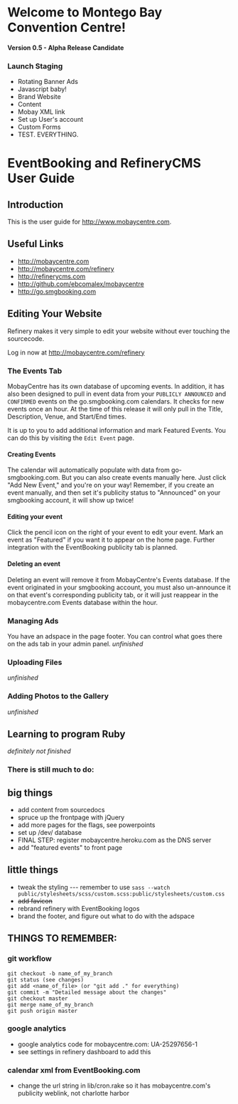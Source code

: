 # Welcome to Montego Bay Convention Centre! #

#### Version 0.5 - Alpha Release Candidate

### Launch Staging ###
 * Rotating Banner Ads
 * Javascript baby!
 * Brand Website
 * Content
 * Mobay XML link
 * Set up User's account
 * Custom Forms
 * TEST. EVERYTHING.

# EventBooking and RefineryCMS User Guide

## Introduction
This is the user guide for http://www.mobaycentre.com.

## Useful Links
* http://mobaycentre.com
* http://mobaycentre.com/refinery
* http://refinerycms.com
* http://github.com/ebcomalex/mobaycentre
* http://go.smgbooking.com

## Editing Your Website
Refinery makes it very simple to edit your website without ever touching the sourcecode.

Log in now at http://mobaycentre.com/refinery

### The Events Tab
MobayCentre has its own database of upcoming events. In addition, it has also been designed to pull in event data from your `PUBLICLY ANNOUNCED` and `CONFIRMED` events on the go.smgbooking.com calendars. It checks for new events once an hour. At the time of this release it will only pull in the Title, Description, Venue, and Start/End times. 

It is up to you to add additional information and mark Featured Events. You can do this by visiting the `Edit Event` page.

#### Creating Events
The calendar will automatically populate with data from go-smgbooking.com. But you can also create events manually here.  Just click "Add New Event," and you're on your way! Remember, if you create an event manually, and then set it's publicity status to "Announced" on your smgbooking account, it will show up twice!

#### Editing your event
Click the pencil icon on the right of your event to edit your event. Mark an event as "Featured" if you want it to appear on the home page. Further integration with the EventBooking publicity tab is planned.

#### Deleting an event
Deleting an event will remove it from MobayCentre's Events database. If the event originated in your smgbooking account, you must also un-announce it on that event's corresponding publicity tab, or it will just reappear in the mobaycentre.com Events database within the hour.

### Managing Ads
You have an adspace in the page footer. You can control what goes there on the ads tab in your admin panel.
*unfinished*

### Uploading Files
*unfinished*

### Adding Photos to the Gallery
*unfinished*

## Learning to program Ruby
*definitely not finished*

### There is still much to do:

## big things
* add content from sourcedocs
* spruce up the frontpage with jQuery
* add more pages for the flags, see powerpoints
* set up /dev/ database
* FINAL STEP: register mobaycentre.heroku.com as the DNS server
* add "featured events" to front page

## little things
* tweak the styling --- remember to use `sass --watch public/stylesheets/scss/custom.scss:public/stylesheets/custom.css`
* ~~add favicon~~
* rebrand refinery with EventBooking logos
* brand the footer, and figure out what to do with the adspace

## THINGS TO REMEMBER:
### git workflow
    git checkout -b name_of_my_branch
    git status (see changes)
    git add <name_of_file> (or "git add ." for everything)
    git commit -m "Detailed message about the changes"
    git checkout master
    git merge name_of_my_branch
    git push origin master    
### google analytics
* google analytics code for mobaycentre.com: UA-25297656-1
* see settings in refinery dashboard to add this

### calendar xml from EventBooking.com
* change the url string in lib/cron.rake so it has mobaycentre.com's publicity weblink, not charlotte harbor
